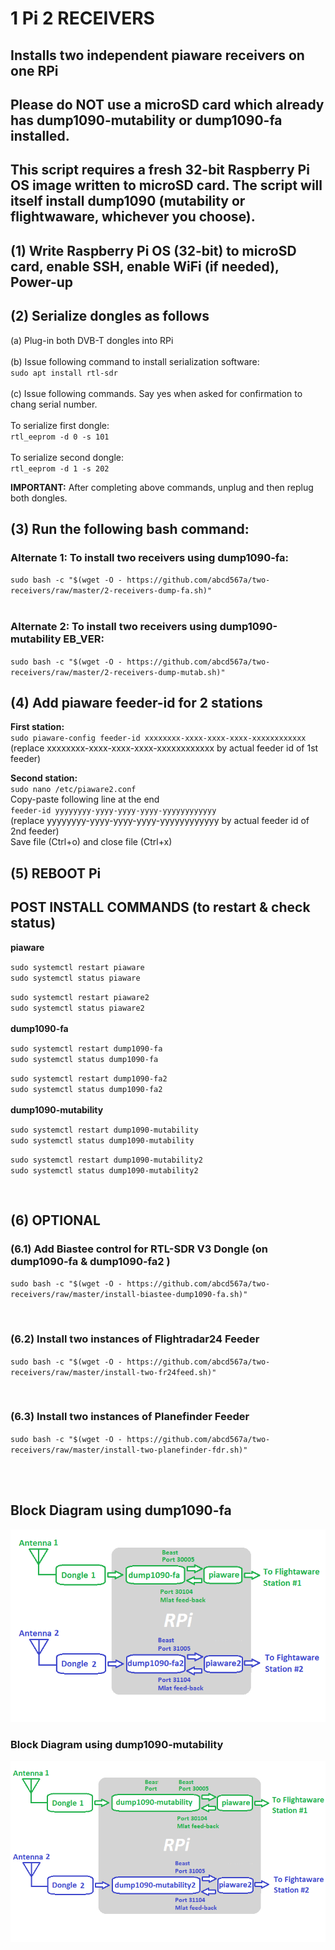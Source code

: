 # 1 Pi 2 RECEIVERS 

## Installs two independent piaware receivers on one RPi </br>

## Please do NOT use a microSD card which already has dump1090-mutability or dump1090-fa installed. 
## This script requires a fresh 32-bit Raspberry Pi OS image written to microSD card. The script will itself install dump1090 (mutability or flightwaware, whichever you choose). </br>

## (1) Write Raspberry Pi OS (32-bit) to microSD card, enable SSH, enable WiFi (if needed), Power-up </br>
## (2) Serialize dongles as follows </br>
(a) Plug-in both DVB-T dongles into RPi </br></br>
(b) Issue following command to install serialization software: </br>
`sudo apt install rtl-sdr` </br></br>
(c) Issue following commands. Say yes when asked for confirmation to chang serial number. </br></br>
To serialize first dongle: </br>
`rtl_eeprom -d 0 -s 101` </br></br>
To serialize second dongle: </br>
`rtl_eeprom -d 1 -s 202` </br>

**IMPORTANT:** After completing above commands, unplug and then replug both dongles. </br>
## (3) Run the following  bash command: </br>

### Alternate 1: To install two receivers using dump1090-fa: </br>
`sudo bash -c "$(wget -O - https://github.com/abcd567a/two-receivers/raw/master/2-receivers-dump-fa.sh)"  ` 
</br></br>
### Alternate 2: To install two receivers using dump1090-mutability EB_VER: </br>
`sudo bash -c "$(wget -O - https://github.com/abcd567a/two-receivers/raw/master/2-receivers-dump-mutab.sh)"  ` 

## (4) Add piaware feeder-id for 2 stations </br>
**First station:**  </br>
`sudo piaware-config feeder-id xxxxxxxx-xxxx-xxxx-xxxx-xxxxxxxxxxxx` </br>
(replace xxxxxxxx-xxxx-xxxx-xxxx-xxxxxxxxxxxx by actual feeder id of 1st feeder) </br>

**Second station:** </br>
`sudo nano /etc/piaware2.conf` </br>
Copy-paste following line at the end </br>
`feeder-id yyyyyyyy-yyyy-yyyy-yyyy-yyyyyyyyyyyy` </br>
(replace yyyyyyyy-yyyy-yyyy-yyyy-yyyyyyyyyyyy by actual feeder id of 2nd feeder) </br>
Save file (Ctrl+o) and close file (Ctrl+x) </br>
## (5) REBOOT Pi </br>

## POST INSTALL COMMANDS (to restart & check status) </br>
**piaware** </br>

`sudo systemctl restart piaware ` </br>
`sudo systemctl status piaware ` </br>

`sudo systemctl restart piaware2 ` </br>
`sudo systemctl status piaware2 ` </br></br>
**dump1090-fa** </br>

`sudo systemctl restart dump1090-fa ` </br>
`sudo systemctl status dump1090-fa ` </br>

`sudo systemctl restart dump1090-fa2 ` </br>
`sudo systemctl status dump1090-fa2 ` </br></br>
**dump1090-mutability** </br>

`sudo systemctl restart dump1090-mutability ` </br>
`sudo systemctl status dump1090-mutability ` </br>

`sudo systemctl restart dump1090-mutability2 ` </br>
`sudo systemctl status dump1090-mutability2 ` </br>

</br>

## (6) OPTIONAL
### (6.1) Add Biastee control for RTL-SDR V3 Dongle (on dump1090-fa & dump1090-fa2 )
`sudo bash -c "$(wget -O - https://github.com/abcd567a/two-receivers/raw/master/install-biastee-dump1090-fa.sh)"  `


</br>

### (6.2) Install two instances of Flightradar24 Feeder 
`sudo bash -c "$(wget -O - https://github.com/abcd567a/two-receivers/raw/master/install-two-fr24feed.sh)" `

</br>

### (6.3) Install two instances of Planefinder Feeder 
`sudo bash -c "$(wget -O - https://github.com/abcd567a/two-receivers/raw/master/install-two-planefinder-fdr.sh)"  `

</br></br>

## Block Diagram using dump1090-fa
![dump1090-fa](https://raw.githubusercontent.com/abcd567a/two-receivers/master/images/1-Pi-2-Receivers-c.png)

### Block Diagram using dump1090-mutability
![dump1090-mutability](https://raw.githubusercontent.com/abcd567a/two-receivers/master/images/1-Pi-2-Receivers-d.png)

</br></br>

